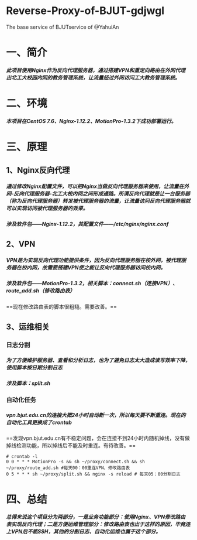 # Reverse-Proxy-of-BJUT-gdjwgl
The base service of BJUTservice of @YahuiAn

# 一、简介
   
#####    此项目使用Nginx作为反向代理服务器，通过搭建VPN和重定向路由在外网代理出北工大校园内网的教务管理系统，让流量经过外网访问工大教务管理系统。

# 二、环境
#####    本项目在CentOS 7.6、Nginx-1.12.2、MotionPro-1.3.2下成功部署运行。

# 三、原理

## 1、Nginx反向代理
#####    通过修改Nginx配置文件，可以把Nginx当做反向代理服务器来使用，让流量在外网-反向代理服务器-北工大校内网之间形成通路。所谓反向代理就是让一台服务器（称为反向代理服务器）转发被代理服务器的流量，让流量访问反向代理服务器就可以实现访问被代理服务器的效果。
#####    涉及软件包——Nginx-1.12.2，其配置文件——/etc/nginx/nginx.conf
## 2、VPN
#####	   VPN是为实现反向代理功能提供条件，因为反向代理服务器在校外网，被代理服务器在校内网，故需要搭建VPN使之能让反向代理服务器访问校内网。
#####    涉及软件包——MotionPro-1.3.2，相关脚本：connect.sh（连接VPN）、route_add.sh（修改路由表）
==现在修改路由表的脚本很粗糙。需要改善。==
## 3、运维相关
### 日志分割
#####    为了方便维护服务器、查看和分析日志，也为了避免日志太大造成读写效率下降，使用脚本按日期分割日志
#####    涉及脚本：split.sh
### 自动化任务
#####    vpn.bjut.edu.cn的连接大概24小时自动断一次，所以每天要不断重连。现在的自动化工具更换成了crontab
==发现vpn.bjut.edu.cn有不稳定问题，会在连接不到24小时内随机掉线，没有做掉线检测功能，所以掉线后不能及时重连。有待改善。==
```
# crontab -l
0 0 * * * MotionPro -s && sh ~/proxy/connect.sh && sh ~/proxy/route_add.sh #每天00：00重连VPN、修改路由表
0 5 * * * sh ~/proxy/split.sh && nginx -s reload # 每天05：00分割日志
```

# 四、总结

#####    总得来说这个项目分为两部分，一是业务功能部分：使用Nginx、VPN修改路由表实现反向代理；二是方便运维管理部分：修改路由表也出于这样的原因，毕竟连上VPN后不能SSH，其他的分割日志、自动化运维也属于这个部分。
